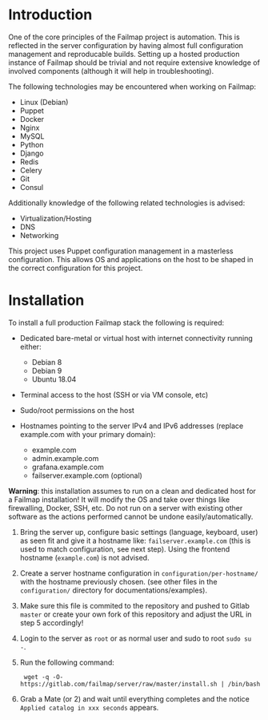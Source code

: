 # Introduction
One of the core principles of the Failmap project is automation. This is reflected in the server configuration by having almost full configuration management and reproducable builds. Setting up a hosted production instance of Failmap should be trivial and not require extensive knowledge of involved components (although it will help in troubleshooting).

The following technologies may be encountered when working on Failmap:

- Linux (Debian)
- Puppet
- Docker
- Nginx
- MySQL
- Python
- Django
- Redis
- Celery
- Git
- Consul

Additionally knowledge of the following related technologies is advised:

- Virtualization/Hosting
- DNS
- Networking

This project uses Puppet configuration management in a masterless configuration. This allows OS and applications on the host to be shaped in the correct configuration for this project.

# Installation
To install a full production Failmap stack the following is required:

- Dedicated bare-metal or virtual host with internet connectivity running either:
  - Debian 8
  - Debian 9
  - Ubuntu 18.04
- Terminal access to the host (SSH or via VM console, etc)
- Sudo/root permissions on the host
- Hostnames pointing to the server IPv4 and IPv6 addresses (replace example.com with your primary domain):

  - example.com
  - admin.example.com
  - grafana.example.com
  - failserver.example.com (optional)

**Warning**: this installation assumes to run on a clean and dedicated host for a Failmap installation! It will modify the OS and take over things like firewalling, Docker, SSH, etc. Do not run on a server with existing other software as the actions performed cannot be undone easily/automatically.

1. Bring the server up, configure basic settings (language, keyboard, user) as seen fit and give it a hostname like: `failserver.example.com` (this is used to match configuration, see next step). Using the frontend hostname (`example.com`) is not advised.

1. Create a server hostname configuration in `configuration/per-hostname/` with the hostname previously chosen. (see other files in the `configuration/` directory for documentations/examples). 

1. Make sure this file is commited to the repository and pushed to Gitlab `master` or create your own fork of this repository and adjust the URL in step 5 accordingly!

1. Login to the server as `root` or as normal user and sudo to root `sudo su -`.

1. Run the following command:

        wget -q -O- https://gitlab.com/failmap/server/raw/master/install.sh | /bin/bash

1.  Grab a Mate (or 2) and wait until everything completes and the notice `Applied catalog in xxx seconds` appears.
